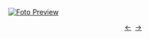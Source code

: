 [![Foto Preview](preview/n856.avif)](https://20essentials.github.io/project-000-856)

<div align="center" style="display: flex; justify-content: center;">
  <a  href="https://github.com/20essentials/project-000-855" target="_blank">&#8592;</a>
  &nbsp;&nbsp;
  <a  href="https://github.com/20essentials/project-000-857" target="_blank">&#8594;</a>
</div>
